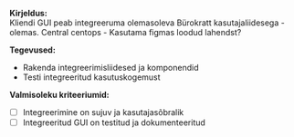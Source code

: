 **Kirjeldus:**  
Kliendi GUI peab integreeruma olemasoleva Bürokratt kasutajaliidesega - olemas.
Central centops - Kasutama figmas loodud lahendst?

**Tegevused:**  

- Rakenda integreerimisliidesed ja komponendid  
- Testi integreeritud kasutuskogemust

**Valmisoleku kriteeriumid:**  
- [ ] Integreerimine on sujuv ja kasutajasõbralik  
- [ ] Integreeritud GUI on testitud ja dokumenteeritud
